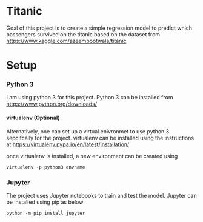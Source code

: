 # Titanic
Goal of this project is to create a simple regression model to predict which passengers survived on the titanic based on the dataset from https://www.kaggle.com/azeembootwala/titanic

# Setup 

### Python 3
I am using python 3 for this project. Python 3 can be installed from https://www.python.org/downloads/

#### virtualenv (Optional)

Alternatively, one can set up a virtual enivronmet to use python 3 sepcifcally for the project. virtualenv can be installed using the instructions at  https://virtualenv.pypa.io/en/latest/installation/  

once virtualenv is installed, a new environment can be created using 

```
virtualenv -p python3 envname
```



### Jupyter
The project uses Jupyter notebooks to train and test the model. Jupyter can be installed using pip as below

```
python -m pip install jupyter
```

